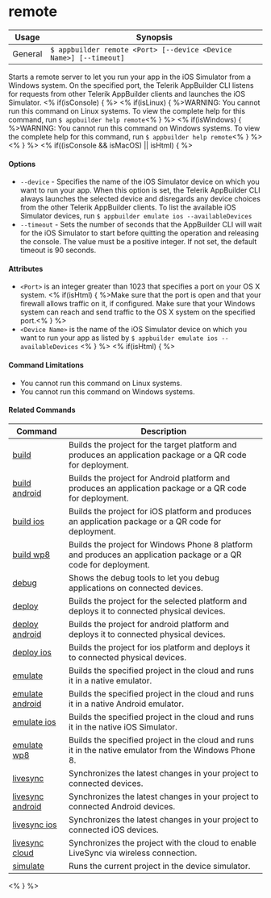 remote
==========

Usage | Synopsis
------|-------
General | `$ appbuilder remote <Port> [--device <Device Name>] [--timeout]`

Starts a remote server to let you run your app in the iOS Simulator from a Windows system. On the specified port, the Telerik AppBuilder CLI listens for requests from other Telerik AppBuilder clients and launches the iOS Simulator. 
<% if(isConsole) { %>
<% if(isLinux) { %>WARNING: You cannot run this command on Linux systems. To view the complete help for this command, run `$ appbuilder help remote`<% } %>
<% if(isWindows) { %>WARNING: You cannot run this command on Windows systems. To view the complete help for this command, run `$ appbuilder help remote`<% } %> 
<% } %> 
<% if((isConsole && isMacOS) || isHtml) { %>
#### Options
* `--device` - Specifies the name of the iOS Simulator device on which you want to run your app. When this option is set, the Telerik AppBuilder CLI always launches the selected device and disregards any device choices from the other Telerik AppBuilder clients.  To list the available iOS Simulator devices, run `$ appbuilder emulate ios --availableDevices`
* `--timeout` - Sets the number of seconds that the AppBuilder CLI will wait for the iOS Simulator to start before quitting the operation and releasing the console. The value must be a positive integer. If not set, the default timeout is 90 seconds.

#### Attributes
* `<Port>` is an integer greater than 1023 that specifies a port on your OS X system. <% if(isHtml) { %>Make sure that the port is open and that your firewall allows traffic on it, if configured. Make sure that your Windows system can reach and send traffic to the OS X system on the specified port.<% } %>   
* `<Device Name>` is the name of the iOS Simulator device on which you want to run your app as listed by `$ appbuilder emulate ios --availableDevices`
<% } %> 
<% if(isHtml) { %> 
#### Command Limitations

* You cannot run this command on Linux systems.
* You cannot run this command on Windows systems.

#### Related Commands

Command | Description
----------|----------
[build](build.html) | Builds the project for the target platform and produces an application package or a QR code for deployment.
[build android](build-android.html) | Builds the project for Android platform and produces an application package or a QR code for deployment.
[build ios](build-ios.html) | Builds the project for iOS platform and produces an application package or a QR code for deployment.
[build wp8](build-wp8.html) | Builds the project for Windows Phone 8 platform and produces an application package or a QR code for deployment.
[debug](debug.html) | Shows the debug tools to let you debug applications on connected devices.
[deploy](deploy.html) | Builds the project for the selected platform and deploys it to connected physical devices.
[deploy android](deploy-android.html) | Builds the project for android platform and deploys it to connected physical devices.
[deploy ios](deploy-ios.html) | Builds the project for ios platform and deploys it to connected physical devices.
[emulate](emulate.html) | Builds the specified project in the cloud and runs it in a native emulator.
[emulate android](emulate-android.html) | Builds the specified project in the cloud and runs it in a native Android emulator.
[emulate ios](emulate-ios.html) | Builds the specified project in the cloud and runs it in the native iOS Simulator.
[emulate wp8](emulate-wp8.html) | Builds the specified project in the cloud and runs it in the native emulator from the Windows Phone 8.
[livesync](livesync.html) | Synchronizes the latest changes in your project to connected devices.
[livesync android](livesync-android.html) | Synchronizes the latest changes in your project to connected Android devices.
[livesync ios](livesync-ios.html) | Synchronizes the latest changes in your project to connected iOS devices.
[livesync cloud](livesync-cloud.html) | Synchronizes the project with the cloud to enable LiveSync via wireless connection.
[simulate](simulate.html) | Runs the current project in the device simulator.
<% } %>